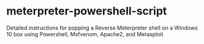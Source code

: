 # meterpreter-powershell-script
Detailed instructions for popping a Reverse Meterpreter shell on a Windows 10 box using Powershell, Msfvenom, Apache2, and Metasploit
